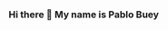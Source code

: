 ### Hi there 👋 My name is Pablo Buey

<!--
**pablobuey/pablobuey** is a ✨ _special_ ✨ repository because its `README.md` (this file) appears on your GitHub profile.

Here are some ideas to get you started:

- I’m a software development student!

